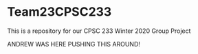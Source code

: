 # Team23CPSC233
This is a repository for our CPSC 233 Winter 2020 Group Project

ANDREW WAS HERE PUSHING THIS AROUND!